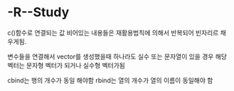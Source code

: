 # -R--Study

c()함수로 연결되는 값
비어있는 내용들은 재활용법칙에 의해서 반복되어 빈자리르 채우게됨.

변수들을 연결해서 vector를 생성했을때 하나라도 실수 또는 문자열이 있을 경우
해당 벡터는 문자형 벡터가 되거나 실수형 벡터가됨

cbind는 행의 개수가 동일 해야함
rbind는 열의 개수가 열의 이름이 동일해야 함

